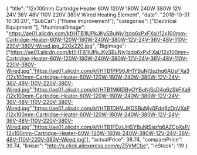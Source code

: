 {
	"title": "12x100mm Cartridge Heater 60W 120W 180W 240W 380W 12V 24V 36V 48V 110V 220V 380V Wired Heating Element",
	"date": "2018-10-31 10:30:20",
	"SubCat": ["Home Improvement"],
	"categories": ["Electrical Equipment "],
	"thumbnailImage": "https://ae01.alicdn.com/kf/HTB1lUPkJKySBuNjy1zdq6xPxFXaI/12x100mm-Cartridge-Heater-60W-120W-180W-240W-380W-12V-24V-36V-48V-110V-220V-380V-Wired.jpg_220x220.jpg",
	"BigImage": ["https://ae01.alicdn.com/kf/HTB1lUPkJKySBuNjy1zdq6xPxFXaI/12x100mm-Cartridge-Heater-60W-120W-180W-240W-380W-12V-24V-36V-48V-110V-220V-380V-Wired.jpg","https://ae01.alicdn.com/kf/HTB1PP96JH1YBuNjSszhq6AUsFXa3/12x100mm-Cartridge-Heater-60W-120W-180W-240W-380W-12V-24V-36V-48V-110V-220V-380V-Wired.jpg","https://ae01.alicdn.com/kf/HTB1M6lDByOYBuNjSsD4q6zSkFXa6/12x100mm-Cartridge-Heater-60W-120W-180W-240W-380W-12V-24V-36V-48V-110V-220V-380V-Wired.jpg","https://ae01.alicdn.com/kf/HTB1DHV.JKOSBuNjy0Fdq6zDnVXaP/12x100mm-Cartridge-Heater-60W-120W-180W-240W-380W-12V-24V-36V-48V-110V-220V-380V-Wired.jpg","https://ae01.alicdn.com/kf/HTB1FDzlJHSYBuNjSspfq6AZCpXaP/12x100mm-Cartridge-Heater-60W-120W-180W-240W-380W-12V-24V-36V-48V-110V-220V-380V-Wired.jpg"],
	"actualPrice": 38.74,
	"comparePrice": 39.74,
	"linkurl": "http://s.click.aliexpress.com/e/Z5VMCbe",
	"inStock": 119
}
